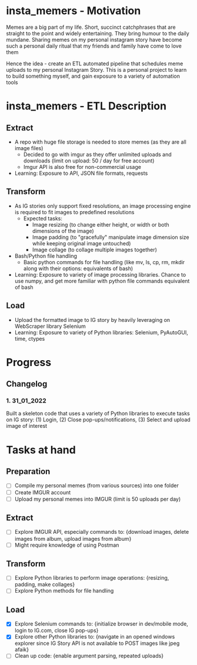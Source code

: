 # insta_memers - Motivation
Memes are a big part of my life. Short, succinct catchphrases that are straight to the point and widely entertaining. They bring humour to the daily mundane. Sharing memes on my personal instagram story have become such a personal daily ritual that my friends and family have come to love them

Hence the idea - create an ETL automated pipeline that schedules meme uploads to my personal Instagram Story. This is a personal project to learn to build something myself, and gain exposure to a variety of automation tools

# insta_memers - ETL Description
## Extract
- A repo with huge file storage is needed to store memes (as they are all image files)
  - Decided to go with imgur as they offer unlimited uploads and downloads (limit on upload: 50 / day for free account)
  - Imgur API is also free for non-commercial usage
- Learning: Exposure to API, JSON file formats, requests

## Transform
- As IG stories only support fixed resolutions, an image processing engine is required to fit images to predefined resolutions
  - Expected tasks:
    - Image resizing (to change either height, or width or both dimensions of the image)
    - Image padding (to "gracefully" manipulate image dimension size while keeping original image untouched)
    - Image collage (to collage multiple images together)
- Bash/Python file handling
  - Basic python commands for file handling (like mv, ls, cp, rm, mkdir along with their options: equivalents of bash)
- Learning: Exposure to variety of image processing libraries. Chance to use numpy, and get more familiar with python file commands equivalent of bash

## Load
- Upload the formatted image to IG story by heavily leveraging on WebScraper library Selenium
- Learning: Exposure to variety of Python libraries: Selenium, PyAutoGUI, time, ctypes

# Progress
## Changelog
### 1. 31_01_2022
Built a skeleton code that uses a variety of Python libraries to execute tasks on IG story: (1) Login, (2) Close pop-ups/notifications, (3) Select and upload image of interest

# Tasks at hand
## Preparation
- [ ] Compile my personal memes (from various sources) into one folder
- [ ] Create IMGUR account
- [ ] Upload my personal memes into IMGUR (limit is 50 uploads per day)
## Extract
- [ ] Explore IMGUR API, especially commands to: {download images, delete images from album, upload images from album}
- [ ] Might require knowledge of using Postman
## Transform
- [ ] Explore Python libraries to perform image operations: {resizing, padding, make collages}
- [ ] Explore Python methods for file handling
## Load
- [x] Explore Selenium commands to: {initialize browser in dev/mobile mode, login to IG.com, close IG pop-ups}
- [x] Explore other Python libraries to: {navigate in an opened windows explorer since IG Story API is not available to POST images like jpeg afaik}
- [ ] Clean up code: {enable argument parsing, repeated uploads}
